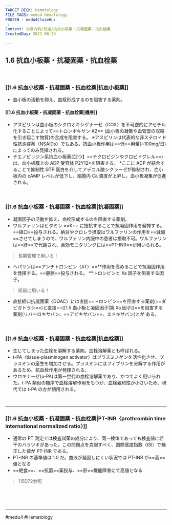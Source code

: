 ```yaml
---
TARGET DECK: Hematology
FILE TAGS: medu4 Hematology
FROZEN - medu4ClozeHL:
 : 
Context: 血液内科/総論/抗血小板薬・抗凝固薬・抗血栓薬
CreatedDay: 2021-08-29

---
```


## 1.6 抗血小板薬・抗凝固薬・抗血栓薬

<br>

### [[1.6 抗血小板薬・抗凝固薬・抗血栓薬|抗血小板薬]]
* 血小板の活動を抑え、血栓形成するのを阻害する薬剤。<br>
#### [[1.6 抗血小板薬・抗凝固薬・抗血栓薬|機序]]
* アスピリンは血小板のシクロオキシゲナーゼ〈COX〉を不可逆的にアセチル化することによって==トロンボキサン A2== (血小板の凝集や血管壁の収縮を引き起こす物質)の合成を阻害する。 
※アスピリンは代表的な非ステロイド性抗炎症薬〈NSAIDs〉でもある。抗血小板作用は==低==用量(~100mg/日)によってのみ発揮される。<br>
* チエノピリジン系抗血小板薬(【2つ】==チクロピジンやクロピドグレル==)は、血小板膜上の ADP 受容体 P2Y12\*を阻害する。
\*ここに ADP が結合することで抑制性 GTP 蛋白を介してアデニル酸シクラーゼが抑制され、血小板内の cAMP レベルが低下し、細胞内 Ca 濃度が上昇し、血小板凝集が促進される。
<!--ID: 1630741040283-->


<br>

### [[1.6 抗血小板薬・抗凝固薬・抗血栓薬|抗凝固薬]]
* 凝固因子の活動を抑え、血栓形成するのを阻害する薬剤。
* ワルファリンはビタミン ==K== に拮抗することで抗凝固作用を発揮する。==経口==投与される。納豆やクロレラ摂取はワルファリンの作用を==減弱==させてしまうので、ワルファリン内服中の患者は摂取不可。ワルファリンは==肝==で代謝され、薬効モニタリングには==PT-INR==が用いられる。
>長期管理で用いる！
* ヘパリンは==アンチトロンビン〈AT〉==\*\*作用を高めることで抗凝固作用を発揮する。==静脈==投与される。
\*\*トロンビンと Xa 因子を阻害する因子。
>術前に用いる！
* 直接経口抗凝固薬〈DOAC〉には直接==トロンビン==を阻害する薬剤(==ダビガトラン==)と直接==[[1.5 血小板と凝固因子|第 Xa 因子]]==を阻害する薬剤(リバーロキサバン、==アピキサバン==、エドキサバン)とが ある。
<!--ID: 1630741040289-->


<br>

### [[1.6 抗血小板薬・抗凝固薬・抗血栓薬|抗血栓薬]]
* 生じてしまった血栓を溶解する薬剤。血栓溶解薬とも呼ばれる。
* t-PA〈tissue-plasminogen activator〉はプラスミノゲンを活性化させ、プラスミンの産生を増加させる。プラスミンにはフィブリンを分解する作用があるため、抗血栓作用が発揮される。
* ウロキナーゼ(u-PA)は第一世代の血栓溶解薬であり、かつてよく用いられた。t-PA 類似の機序で血栓溶解作用をもつが、血栓親和性が小さいため、現代では t-PA の方が頻用される。

<br>

---

### [[1.6 抗血小板薬・抗凝固薬・抗血栓薬|PT-INR〈prothrombin time international normalized ratio〉]]
* 通常の PT 測定では検査試薬の成分により、同一検体であっても検査値に若干のバラツキがあった。この問題点を克服すべく、国際感度指数〈ISI〉で補正した値が PT-INR である。
* PT-INR の基準値は 1.0 だ。血液が凝固しにくい状況では PT-INR が==高==値となる
* ==絶食==、==抗菌==薬投与、==肝==機能障害にて高値となる
<!--ID: 1630741040295-->

>115D72参照




<br><br><br>

---
#medu4 #Hematology 
